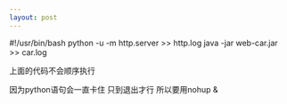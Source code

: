 ```yaml
---
layout: post
---
```

<html>
#!/usr/bin/bash
python -u -m http.server >> http.log
java -jar web-car.jar >> car.log
</html>

上面的代码不会顺序执行

因为python语句会一直卡住 只到退出才行 
所以要用nohup &
